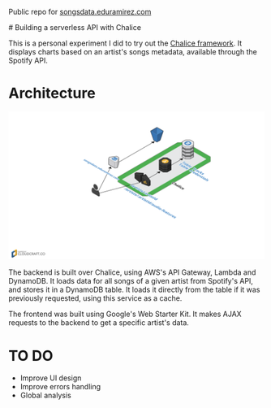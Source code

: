Public repo for [songsdata.eduramirez.com](http://songsdata.eduramirez.com)

# Building a serverless API with Chalice

This is a personal experiment I did to try out the [Chalice framework](https://github.com/awslabs/chalice).
It displays charts based on an artist's songs metadata, available through the Spotify API.

# Architecture

![Architecture diagram](/images/architecture.png)

The backend is built over Chalice, using AWS's API Gateway, Lambda and DynamoDB.
It loads data for all songs of a given artist from Spotify's API, and
stores it in a DynamoDB table. It loads it directly from the table if it was previously requested,
using this service as a cache.

The frontend was built using Google's Web Starter Kit. It makes AJAX requests to
the backend to get a specific artist's data.

# TO DO

 - Improve UI design
 - Improve errors handling
 - Global analysis
